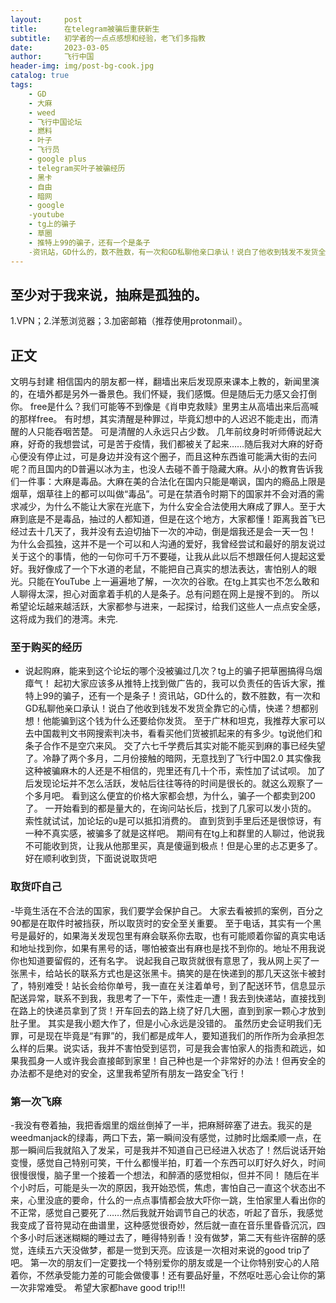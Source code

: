 ```yaml
---
layout:     post
title:      在telegram被骗后重获新生
subtitle:   初学者的一点点感想和经验，老飞们多指教
date:       2023-03-05
author:     飞行中国
header-img: img/post-bg-cook.jpg
catalog: true
tags:
    - GD
    - 大麻
    - weed
    - 飞行中国论坛
    - 燃料
    - 叶子
    - 飞行员
    - google plus
    - telegram买叶子被骗经历
    - 黑卡
    - 自由
    - 暗网
    - google
    -youtube
    - tg上的骗子
    - 草圈
    - 推特上99的骗子，还有一个是条子
    -资讯站，GD什么的，数不胜数，有一次和GD私聊他亲口承认！说白了他收到钱发不发货全靠它的心情
---
```


## 至少对于我来说，抽麻是孤独的。

1.VPN；2.洋葱浏览器；3.加密邮箱（推荐使用protonmail）。



## 正文

文明与封建
   相信国内的朋友都一样，翻墙出来后发现原来课本上教的，新闻里演的，在墙外都是另外一番景色。我们怀疑，我们感慨。但是随后无力感又会打倒你。
   free是什么？我们可能等不到像是《肖申克救赎》里男主从高墙出来后高喊的那样free。
   有时想，其实清醒是种罪过，毕竟幻想中的人迟迟不能走出，而清醒的人只能吞咽苦楚。
可是清醒的人永远只占少数。
   几年前纹身时听师傅说起大麻，好奇的我想尝试，可是苦于疫情，我们都被关了起来……随后我对大麻的好奇心便没有停止过，可是身边并没有这个圈子，而且这种东西谁可能满大街的去问呢？而且国内的D普遍以冰为主，也没人去碰不善于隐藏大麻。从小的教育告诉我们一件事：大麻是毒品。大麻在美的合法化在国内只能是嘲讽，国内的瘾品上限是烟草，烟草往上的都可以叫做“毒品”。可是在禁酒令时期下的国家并不会对酒的需求减少，为什么不能让大家在光底下，为什么安全合法使用大麻成了罪人。至于大麻到底是不是毒品，抽过的人都知道，但是在这个地方，大家都懂！距离我首飞已经过去十几天了，我并没有去迫切抽下一次的冲动，倒是烟我还是会一天一包！
   为什么会孤独，这并不是一个可以和人沟通的爱好，我曾经尝试和最好的朋友说过关于这个的事情，他的一句你可千万不要碰，让我从此以后不想跟任何人提起这爱好。我好像成了一个下水道的老鼠，不能把自己真实的想法表达，害怕别人的眼光。只能在YouTube 上一遍遍地了解，一次次的谷歌。在tg上其实也不怎么敢和人聊得太深，担心对面拿着手机的人是条子。总有问题在网上是搜不到的。
   所以希望论坛越来越活跃，大家都参与进来，一起探讨，给我们这些人一点点安全感，这将成为我们的港湾。未完.

### 至于购买的经历

-  说起购麻，能来到这个论坛的哪个没被骗过几次？tg上的骗子把草圈搞得乌烟瘴气！
   起初大家应该多从推特上找到做广告的，我可以负责任的告诉大家，推特上99的骗子，还有一个是条子！资讯站，GD什么的，数不胜数，有一次和GD私聊他亲口承认！说白了他收到钱发不发货全靠它的心情，快递？想都别想！他能骗到这个钱为什么还要给你发货。
   至于广林和坦克，我推荐大家可以去中国裁判文书网搜索判决书，看看买他们货被抓起来的有多少。tg说他们和条子合作不是空穴来风。
   交了六七千学费后其实对能不能买到麻的事已经失望了。冷静了两个多月，二月份接触的暗网，无意找到了飞行中国2.0
   其实像我这种被骗麻木的人还是不相信的，兜里还有几十个币，索性加了试试呗。
   加了后发现论坛并不怎么活跃，发帖后往往等待的时间是很长的。就这么观察了一个多月吧。
   看到这么便宜的价格大家都会想，为什么，骗子一个都卖到200了。
   一开始看到的都是量大的，在询问站长后，找到了几家可以发小货的。
   索性就试试，加论坛的u是可以抵扣消费的。
   直到货到手里后还是很惊讶，有一种不真实感，被骗多了就是这样吧。
   期间有在tg上和群里的人聊过，他说我不可能收到货，让我从他那里买，真是傻逼到极点！但是心里的忐忑更多了。
   好在顺利收到货，下面说说取货吧



### 取货吓自己
-毕竟生活在不合法的国家，我们要学会保护自己。
   大家去看被抓的案例，百分之90都是在取件时被挡获，所以取货时的安全至关重要。
   至于电话，其实有一个黑号是最好的，如果海关发现包里有麻会联系你去取，也有可能顺着你留的真实电话和地址找到你，如果有黑号的话，哪怕被查出有麻也是找不到你的。地址不用我说你也知道要留假的，还有名字。
   说起我自己取货就很有意思了，我从网上买了一张黑卡，给站长的联系方式也是这张黑卡。搞笑的是在快递到的那几天这张卡被封了，特别难受！站长会给你单号，我一直在关注着单号，到了配送环节，信息显示配送异常，联系不到我，我思考了一下午，索性走一遭！我去到快递站，直接找到在路上的快递员拿到了货！开车回去的路上绕了好几大圈，直到到家一颗心才放到肚子里。
   其实是我小题大作了，但是小心永远是没错的。
   虽然历史会证明我们无罪，可是现在毕竟是“有罪”的，我们都是成年人，要知道我们的所作所为会承担怎么样的后果。说实话，我并不害怕受到惩罚，可是我会害怕家人的指责和疏远，如果我孤身一人或许我会直接邮到家里！自己种也是一个非常好的办法！但再安全的办法都不是绝对的安全，这里我希望所有朋友一路安全飞行！




### 第一次飞麻
-我没有卷着抽，我把香烟里的烟丝倒掉了一半，把麻掰碎塞了进去。我买的是weedmanjack的绿毒，两口下去，第一瞬间没有感觉，过肺时比烟柔顺一点，在那一瞬间后我就陷入了发呆，可是我并不知道自己已经进入状态了！然后说话开始变慢，感觉自己特别可笑，干什么都慢半拍，盯着一个东西可以盯好久好久，时间很慢很慢，脑子里一个接着一个想法，和醉酒的感觉相似，但并不同！
   随后在半个小时后，可能是头一次的原因，我开始恐慌，焦虑，害怕自己一直这个状态出不来，心里没底的要命，什么的一点点事情都会放大吓你一跳，生怕家里人看出你的不正常，感觉自己要死了……然后我就开始调节自己的状态，听起了音乐，我感觉我变成了音符晃动在曲谱里，这种感觉很奇妙，然后就一直在音乐里昏昏沉沉，四个多小时后迷迷糊糊的睡过去了，睡得特别香！没有做梦，第二天有些许宿醉的感觉，连续五六天没做梦，都是一觉到天亮。应该是一次相对来说的good trip了吧。
   第一次的朋友们一定要找一个特别爱你的朋友或是一个让你特别安心的人陪着你，不然承受能力差的可能会做傻事！还有要品好量，不然呕吐恶心会让你的第一次非常难受。
   希望大家都have good trip!!!
